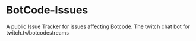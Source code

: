 # BotCode-Issues
A public Issue Tracker for issues affecting Botcode. The twitch chat bot for twitch.tv/botcodestreams
